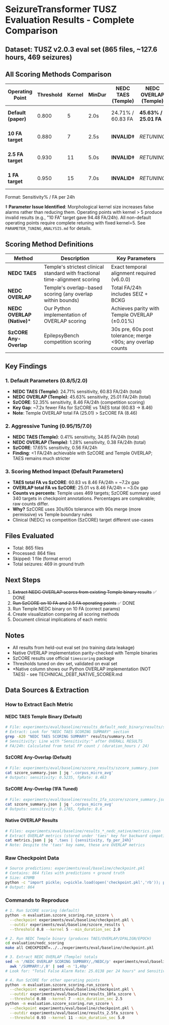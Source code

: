 # SeizureTransformer TUSZ Evaluation Results - Complete Comparison

## Dataset: TUSZ v2.0.3 eval set (865 files, ~127.6 hours, 469 seizures)

## All Scoring Methods Comparison

| Operating Point | Threshold | Kernel | MinDur | NEDC TAES (Temple) | NEDC OVERLAP (Temple) | NEDC OVERLAP (Native)* | SzCORE Any-Overlap |
|-----------------|-----------|--------|--------|--------------------|-----------------------|-----------------------|-------------------|
| **Default (paper)** | 0.800 | 5 | 2.0s | 24.71% / 60.83 FA | **45.63% / 25.01 FA** | 45.63% / 25.01 FA | **52.35% / 8.46 FA** |
| **10 FA target** | 0.880 | 7 | 2.5s | **INVALID‡** | *RETUNING* | *RETUNING* | 41.76% / 3.57 FA |
| **2.5 FA target** | 0.930 | 11 | 5.0s | **INVALID‡** | *RETUNING* | *RETUNING* | 27.94% / 1.32 FA |
| **1 FA target** | 0.950 | 15 | 7.0s | **INVALID‡** | *RETUNING* | *RETUNING* | **17.65% / 0.56 FA** |

Format: Sensitivity% / FA per 24h

‡ **Parameter Issue Identified**: Morphological kernel size increases false alarms rather than reducing them. Operating points with kernel > 5 produce invalid results (e.g., "10 FA" target gave 94.48 FA/24h). All non-default operating points require complete retuning with fixed kernel=5. See `PARAMETER_TUNING_ANALYSIS.md` for details.

## Scoring Method Definitions

| Method | Description | Key Parameters |
|--------|-------------|---------------|
| **NEDC TAES** | Temple's strictest clinical standard with fractional time-alignment scoring | Exact temporal alignment required (v6.0.0) |
| **NEDC OVERLAP** | Temple's overlap-based scoring (any overlap within bounds) | Total FA/24h includes SEIZ + BCKG |
| **NEDC OVERLAP (Native)*** | Our Python implementation of OVERLAP scoring | Achieves parity with Temple OVERLAP (±0.01%) |
| **SzCORE Any-Overlap** | EpilepsyBench competition scoring | 30s pre, 60s post tolerance; merge <90s; any overlap counts |

## Key Findings

### 1. Default Parameters (0.8/5/2.0)
- **NEDC TAES (Temple)**: 24.71% sensitivity, 60.83 FA/24h (total)
- **NEDC OVERLAP (Temple)**: 45.63% sensitivity, 25.01 FA/24h (total)
- **SzCORE**: 52.35% sensitivity, 8.46 FA/24h (competition scoring)
- **Key Gap**: ~7.2x fewer FAs for SzCORE vs TAES total (60.83 → 8.46)
- **Note**: Temple OVERLAP total FA (25.01) > SzCORE FA (8.46)

### 2. Aggressive Tuning (0.95/15/7.0)
- **NEDC TAES (Temple)**: 0.41% sensitivity, 34.85 FA/24h (total)
- **NEDC OVERLAP (Temple)**: 1.28% sensitivity, 0.38 FA/24h (total)
- **SzCORE**: 17.65% sensitivity, 0.56 FA/24h
- **Finding**: <1 FA/24h achievable with SzCORE and Temple OVERLAP; TAES remains much stricter

### 3. Scoring Method Impact (Default Parameters)
- **TAES total FA vs SzCORE**: 60.83 vs 8.46 FA/24h = ~7.2x gap
- **OVERLAP total FA vs SzCORE**: 25.01 vs 8.46 FA/24h = ~3.0x gap
- **Counts vs percents**: Temple uses 469 targets; SzCORE summary used 340 targets in checkpoint annotations. Percentages are compkrable; raw counts differ.
- **Why?** SzCORE uses 30s/60s tolerance with 90s merge (more permissive) vs Temple boundary rules
- Clinical (NEDC) vs competition (SzCORE) target different use-cases

## Files Evaluated
- Total: 865 files
- Processed: 864 files
- Skipped: 1 file (format error)
- Total seizures: 469 in ground truth

## Next Steps
1. ~~Extract NEDC OVERLAP scores from existing Temple binary results~~ ✅ DONE
2. ~~Run SzCORE on 10 FA and 2.5 FA operating points~~ ✅ DONE
3. Run Temple NEDC binary on 10 FA (correct params)
4. Create visualization comparing all scoring methods
5. Document clinical implications of each metric

## Notes
- All results from held-out eval set (no training data leakage)
- Native OVERLAP implementation parity-checked with Temple binaries
- SzCORE results use official `timescoring` package
- Thresholds tuned on dev set, validated on eval set
- *Native column shows our Python OVERLAP implementation (NOT TAES) - see TECHNICAL_DEBT_NATIVE_SCORER.md

## Data Sources & Extraction

### How to Extract Each Metric

#### <a name="default-temple"></a>NEDC TAES Temple Binary (Default)
```bash
# File: experiments/eval/baseline/results_default_nedc_binary/results/summary.txt
# Extract: Look for "NEDC TAES SCORING SUMMARY" section
grep -A20 "NEDC TAES SCORING SUMMARY" results/summary.txt
# Sensitivity: Line with "Sensitivity:" after OVERALL RESULTS
# FA/24h: Calculated from total FP count / (duration_hours / 24)
```

#### <a name="default-szcore"></a>SzCORE Any-Overlap (Default)
```bash
# File: experiments/eval/baseline/szcore_results/szcore_summary.json
cat szcore_summary.json | jq '.corpus_micro_avg'
# Outputs: sensitivity: 0.5235, fpRate: 8.463
```

#### <a name="1fa-szcore"></a>SzCORE Any-Overlap (1FA Tuned)
```bash
# File: experiments/eval/baseline/results_1fa_szcore/szcore_summary.json
cat szcore_summary.json | jq '.corpus_micro_avg'
# Outputs: sensitivity: 0.1765, fpRate: 0.6
```

#### Native OVERLAP Results
```bash
# Files: experiments/eval/baseline/results_*_nedc_native/metrics.json
# Extract OVERLAP metrics (stored under 'taes' key for backward compatibility):
cat metrics.json | jq '.taes | {sensitivity, fp_per_24h}'
# Note: Despite the 'taes' key name, these are OVERLAP metrics
```

### Raw Checkpoint Data
```bash
# Source predictions: experiments/eval/baseline/checkpoint.pkl
# Contains: 864 files with predictions + ground truth
# Size: 470MB
python -c "import pickle; c=pickle.load(open('checkpoint.pkl','rb')); print(len(c['results']))"
# Output: 864
```

### Commands to Reproduce

```bash
# 1. Run SzCORE scoring (default)
python -m evaluation.szcore_scoring.run_szcore \
  --checkpoint experiments/eval/baseline/checkpoint.pkl \
  --outdir experiments/eval/baseline/szcore_results \
  --threshold 0.8 --kernel 5 --min_duration_sec 2.0

# 2. Run NEDC Temple binary (produces TAES/OVERLAP/DPALIGN/EPOCH)
cd evaluation/nedc_scoring
make all CHECKPOINT=../../experiments/eval/baseline/checkpoint.pkl

# 3. Extract NEDC OVERLAP (Temple) totals
sed -n '/NEDC OVERLAP SCORING SUMMARY/,/NEDC/p' experiments/eval/baseline/results_default_nedc_binary/results/summary.txt | \
  awk '/SUMMARY:/,0' | sed -n '1,40p'
# Look for: "Total False Alarm Rate: 25.0138 per 24 hours" and Sensitivity in PER LABEL: SEIZ (45.6290%)

# 4. Run SzCORE for other operating points
python -m evaluation.szcore_scoring.run_szcore \
  --checkpoint experiments/eval/baseline/checkpoint.pkl \
  --outdir experiments/eval/baseline/results_10fa_szcore \
  --threshold 0.88 --kernel 7 --min_duration_sec 2.5
python -m evaluation.szcore_scoring.run_szcore \
  --checkpoint experiments/eval/baseline/checkpoint.pkl \
  --outdir experiments/eval/baseline/results_2.5fa_szcore \
  --threshold 0.93 --kernel 11 --min_duration_sec 5.0
```

